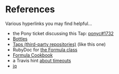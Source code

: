 # References

Various hyperlinks you may find helpful...

* the Pony ticket discussing this Tap: [ponyc#1732](https://github.com/ponylang/ponyc/issues/1732)
* [Bottles](http://docs.brew.sh/Bottles.html)
* [Taps (third-party repositories)](http://docs.brew.sh/brew-tap.html) (like this one)
* RubyDoc for [the Formula class](http://www.rubydoc.info/github/Homebrew/brew/master/Formula)
* [Formula Cookbook](http://docs.brew.sh/Formula-Cookbook.html)
* a Travis hint [about timeouts](https://docs.travis-ci.com/user/common-build-problems/#My-builds-are-timing-out)
* [jq](https://stedolan.github.io/jq/)
